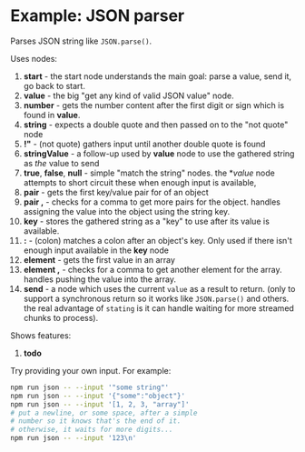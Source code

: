 # Example: JSON parser

Parses JSON string like `JSON.parse()`.

Uses nodes:

1. **start** - the start node understands the main goal: parse a value, send it, go back to start.
2. **value** - the big "get any kind of valid JSON value" node.
3. **number** - gets the number content after the first digit or sign which is found in **value**.
4. **string** - expects a double quote and then passed on to the "not quote" node
5. **!"** - (not quote) gathers input until another double quote is found
6. **stringValue** - a follow-up used by **value** node to use the gathered string as *the* value to send
7. **true**, **false**, **null** - simple "match the string" nodes. the **value* node attempts to short circuit these when enough input is available,
8. **pair** - gets the first key/value pair for of an object
9. **pair ,** - checks for a comma to get more pairs for the object. handles assigning the value into the object using the string key.
10. **key** - stores the gathered string as a "key" to use after its value is available.
11. **:** - (colon) matches a colon after an object's key. Only used if there isn't enough input available in the **key** node
12. **element** - gets the first value in an array
13. **element ,** - checks for a comma to get another element for the array. handles pushing the value into the array.
14. **send** - a node which uses the current `value` as a result to return. (only to support a synchronous return so it works like `JSON.parse()` and others. the real advantage of `stating` is it can handle waiting for more streamed chunks to process).

Shows features:

1. **todo**

Try providing your own input. For example:

```sh
npm run json -- --input '"some string"'
npm run json -- --input '{"some":"object"}'
npm run json -- --input '[1, 2, 3, "array"]'
# put a newline, or some space, after a simple
# number so it knows that's the end of it.
# otherwise, it waits for more digits...
npm run json -- --input '123\n'
```
